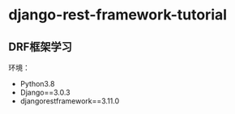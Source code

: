 # django-rest-framework-tutorial

## DRF框架学习  

环境：  

- Python3.8  
- Django==3.0.3  
- djangorestframework==3.11.0  